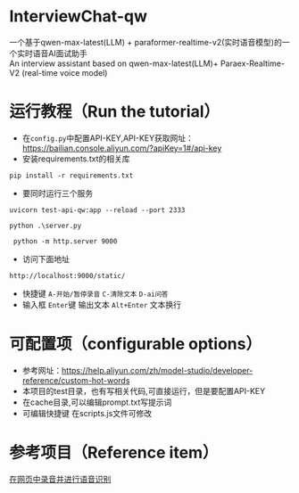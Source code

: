 # InterviewChat-qw
一个基于qwen-max-latest(LLM) + paraformer-realtime-v2(实时语音模型)的一个实时语音AI面试助手<br>
An interview assistant based on qwen-max-latest(LLM)+ Paraex-Realtime-V2 (real-time voice model)

# 运行教程（Run the tutorial）
- 在`config.py`中配置API-KEY,API-KEY获取网址：https://bailian.console.aliyun.com/?apiKey=1#/api-key
- 安装requirements.txt的相关库
 ``` 
pip install -r requirements.txt
```
  
- 要同时运行三个服务
```
uvicorn test-api-qw:app --reload --port 2333
```
```
python .\server.py 
```
```
 python -m http.server 9000 
```
- 访问下面地址
```
http://localhost:9000/static/
```
- 快捷键 `A-开始/暂停录音` `C-清除文本` `D-ai问答`
- 输入框 `Enter`键 输出文本 `Alt+Enter` 文本换行

# 可配置项（configurable options）
- 参考网址：https://help.aliyun.com/zh/model-studio/developer-reference/custom-hot-words
- 本项目的test目录，也有写相关代码,可直接运行，但是要配置API-KEY
- 在cache目录,可以编辑prompt.txt写提示词
- 可编辑快捷键 在scripts.js文件可修改

# 参考项目（Reference item）
[在网页中录音并进行语音识别](https://github.com/aliyun/alibabacloud-bailian-speech-demo/tree/master/samples/gallery/input-text-out-audio-html-ai-assistant)
